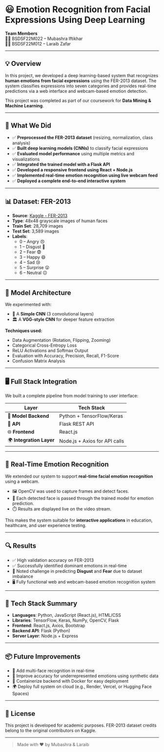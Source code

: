 # 😃 Emotion Recognition from Facial Expressions Using Deep Learning

**Team Members**  
👩‍💻 BSDSF22M022 – Mubashra Iftikhar  
👩‍💻 BSDSF22M012 – Laraib Zafar

---

## 💡 Overview

In this project, we developed a deep learning-based system that recognizes **human emotions from facial expressions** using the FER-2013 dataset. The system classifies expressions into seven categories and provides real-time predictions via a web interface and webcam-based emotion detection.

This project was completed as part of our coursework for **Data Mining & Machine Learning**.

---

## 🎯 What We Did

- ✅ **Preprocessed the FER-2013 dataset** (resizing, normalization, class analysis)
- ✅ **Built deep learning models (CNNs)** to classify facial expressions
- ✅ **Evaluated model performance** using multiple metrics and visualizations
- ✅ **Integrated the trained model with a Flask API**
- ✅ **Developed a responsive frontend using React + Node.js**
- ✅ **Implemented real-time emotion recognition using live webcam feed**
- ✅ **Deployed a complete end-to-end interactive system**

---

## 📊 Dataset: FER-2013

- **Source**: [Kaggle - FER-2013](https://www.kaggle.com/datasets/msambare/fer2013)
- **Type**: 48x48 grayscale images of human faces
- **Train Set**: 28,709 images  
- **Test Set**: 3,589 images  
- **Labels**:  
  - 0 – Angry 😠  
  - 1 – Disgust 🤢  
  - 2 – Fear 😨  
  - 3 – Happy 😄  
  - 4 – Sad 😢  
  - 5 – Surprise 😲  
  - 6 – Neutral 😐

---

## 🧠 Model Architecture

We experimented with:
- 🧱 A **Simple CNN** (3 convolutional layers)
- 🏛️ A **VGG-style CNN** for deeper feature extraction

**Techniques used:**
- Data Augmentation (Rotation, Flipping, Zooming)
- Categorical Cross-Entropy Loss
- ReLU Activations and Softmax Output
- Evaluation with Accuracy, Precision, Recall, F1-Score
- Confusion Matrix Analysis

---

## 🖥️ Full Stack Integration

We built a complete pipeline from model training to user interface:

| Layer | Tech Stack |
|-------|------------|
| 🧠 **Model Backend** | Python + TensorFlow/Keras |
| 🔌 **API** | Flask REST API |
| 🌐 **Frontend** | React.js |
| 🌍 **Integration Layer** | Node.js + Axios for API calls |

---

## 🎥 Real-Time Emotion Recognition

We extended our system to support **real-time facial emotion recognition** using a webcam.  

- 🖼️ OpenCV was used to capture frames and detect faces.
- 🤖 Each detected face is passed through the trained model for emotion prediction.
- ⏱️ Results are displayed live on the video stream.

This makes the system suitable for **interactive applications** in education, healthcare, and user experience testing.

---

## 🔍 Results

- ✅ High validation accuracy on FER-2013
- ✅ Successfully identified dominant emotions in real-time
- 🔬 Noted challenge in predicting **Disgust** and **Fear** due to dataset imbalance
- 🖥️ Fully functional web and webcam-based emotion recognition system

---

## 🧪 Tech Stack Summary

- **Languages**: Python, JavaScript (React.js), HTML/CSS
- **Libraries**: TensorFlow, Keras, NumPy, OpenCV, Flask
- **Frontend**: React.js, Axios, Bootstrap
- **Backend API**: Flask (Python)
- **Server Layer**: Node.js + Express

---

## 📦 Future Improvements

- 📸 Add multi-face recognition in real-time
- 🚀 Improve accuracy for underrepresented emotions using synthetic data
- 🐳 Containerize backend with Docker for easy deployment
- 🌍 Deploy full system on cloud (e.g., Render, Vercel, or Hugging Face Spaces)

---

## 🧾 License

This project is developed for academic purposes. FER-2013 dataset credits belong to the original contributors on Kaggle.

---

> Made with ❤️ by Mubashra & Laraib  
